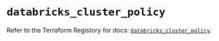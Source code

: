 # `databricks_cluster_policy`

Refer to the Terraform Registory for docs: [`databricks_cluster_policy`](https://registry.terraform.io/providers/databricks/databricks/1.31.1/docs/resources/cluster_policy).
